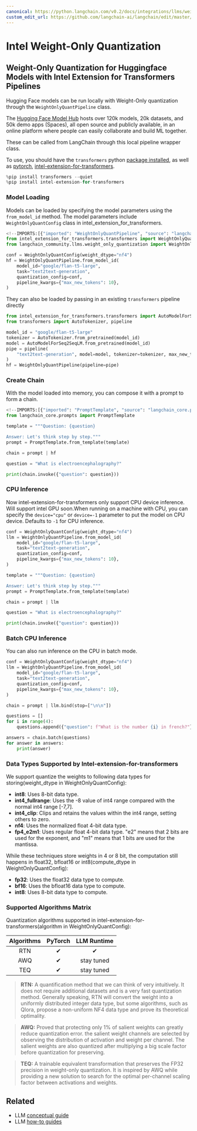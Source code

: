 ```yaml
---
canonical: https://python.langchain.com/v0.2/docs/integrations/llms/weight_only_quantization/
custom_edit_url: https://github.com/langchain-ai/langchain/edit/master/docs/docs/integrations/llms/weight_only_quantization.ipynb
---
```


# Intel Weight-Only Quantization
## Weight-Only Quantization for Huggingface Models with Intel Extension for Transformers Pipelines

Hugging Face models can be run locally with Weight-Only quantization through the `WeightOnlyQuantPipeline` class.

The [Hugging Face Model Hub](https://huggingface.co/models) hosts over 120k models, 20k datasets, and 50k demo apps (Spaces), all open source and publicly available, in an online platform where people can easily collaborate and build ML together.

These can be called from LangChain through this local pipeline wrapper class.

To use, you should have the `transformers` python [package installed](https://pypi.org/project/transformers/), as well as [pytorch](https://pytorch.org/get-started/locally/), [intel-extension-for-transformers](https://github.com/intel/intel-extension-for-transformers).

```python
%pip install transformers --quiet
%pip install intel-extension-for-transformers
```

### Model Loading

Models can be loaded by specifying the model parameters using the `from_model_id` method. The model parameters include `WeightOnlyQuantConfig` class in intel_extension_for_transformers.

```python
<!--IMPORTS:[{"imported": "WeightOnlyQuantPipeline", "source": "langchain_community.llms.weight_only_quantization", "docs": "https://api.python.langchain.com/en/latest/llms/langchain_community.llms.weight_only_quantization.WeightOnlyQuantPipeline.html", "title": "Intel Weight-Only Quantization"}]-->
from intel_extension_for_transformers.transformers import WeightOnlyQuantConfig
from langchain_community.llms.weight_only_quantization import WeightOnlyQuantPipeline

conf = WeightOnlyQuantConfig(weight_dtype="nf4")
hf = WeightOnlyQuantPipeline.from_model_id(
    model_id="google/flan-t5-large",
    task="text2text-generation",
    quantization_config=conf,
    pipeline_kwargs={"max_new_tokens": 10},
)
```

They can also be loaded by passing in an existing `transformers` pipeline directly

```python
from intel_extension_for_transformers.transformers import AutoModelForSeq2SeqLM
from transformers import AutoTokenizer, pipeline

model_id = "google/flan-t5-large"
tokenizer = AutoTokenizer.from_pretrained(model_id)
model = AutoModelForSeq2SeqLM.from_pretrained(model_id)
pipe = pipeline(
    "text2text-generation", model=model, tokenizer=tokenizer, max_new_tokens=10
)
hf = WeightOnlyQuantPipeline(pipeline=pipe)
```

### Create Chain

With the model loaded into memory, you can compose it with a prompt to
form a chain.

```python
<!--IMPORTS:[{"imported": "PromptTemplate", "source": "langchain_core.prompts", "docs": "https://api.python.langchain.com/en/latest/prompts/langchain_core.prompts.prompt.PromptTemplate.html", "title": "Intel Weight-Only Quantization"}]-->
from langchain_core.prompts import PromptTemplate

template = """Question: {question}

Answer: Let's think step by step."""
prompt = PromptTemplate.from_template(template)

chain = prompt | hf

question = "What is electroencephalography?"

print(chain.invoke({"question": question}))
```

### CPU Inference

Now intel-extension-for-transformers only support CPU device inference. Will support intel GPU soon.When running on a machine with CPU, you can specify the `device="cpu"` or `device=-1` parameter to put the model on CPU device.
Defaults to `-1` for CPU inference.

```python
conf = WeightOnlyQuantConfig(weight_dtype="nf4")
llm = WeightOnlyQuantPipeline.from_model_id(
    model_id="google/flan-t5-large",
    task="text2text-generation",
    quantization_config=conf,
    pipeline_kwargs={"max_new_tokens": 10},
)

template = """Question: {question}

Answer: Let's think step by step."""
prompt = PromptTemplate.from_template(template)

chain = prompt | llm

question = "What is electroencephalography?"

print(chain.invoke({"question": question}))
```

### Batch CPU Inference

You can also run inference on the CPU in batch mode.

```python
conf = WeightOnlyQuantConfig(weight_dtype="nf4")
llm = WeightOnlyQuantPipeline.from_model_id(
    model_id="google/flan-t5-large",
    task="text2text-generation",
    quantization_config=conf,
    pipeline_kwargs={"max_new_tokens": 10},
)

chain = prompt | llm.bind(stop=["\n\n"])

questions = []
for i in range(4):
    questions.append({"question": f"What is the number {i} in french?"})

answers = chain.batch(questions)
for answer in answers:
    print(answer)
```

### Data Types Supported by Intel-extension-for-transformers

We support quantize the weights to following data types for storing(weight_dtype in WeightOnlyQuantConfig):

* **int8**: Uses 8-bit data type.
* **int4_fullrange**: Uses the -8 value of int4 range compared with the normal int4 range [-7,7].
* **int4_clip**: Clips and retains the values within the int4 range, setting others to zero.
* **nf4**: Uses the normalized float 4-bit data type.
* **fp4_e2m1**: Uses regular float 4-bit data type. "e2" means that 2 bits are used for the exponent, and "m1" means that 1 bits are used for the mantissa.

While these techniques store weights in 4 or 8 bit, the computation still happens in float32, bfloat16 or int8(compute_dtype in WeightOnlyQuantConfig):
* **fp32**: Uses the float32 data type to compute.
* **bf16**: Uses the bfloat16 data type to compute.
* **int8**: Uses 8-bit data type to compute.

### Supported Algorithms Matrix

Quantization algorithms supported in intel-extension-for-transformers(algorithm in WeightOnlyQuantConfig):

| Algorithms |   PyTorch  |    LLM Runtime    |
|:--------------:|:----------:|:----------:|
|       RTN      |  &#10004;  |  &#10004;  |
|       AWQ      |  &#10004;  | stay tuned |
|      TEQ      | &#10004; | stay tuned |
> **RTN:** A quantification method that we can think of very intuitively. It does not require additional datasets and is a very fast quantization method. Generally speaking, RTN will convert the weight into a uniformly distributed integer data type, but some algorithms, such as Qlora, propose a non-uniform NF4 data type and prove its theoretical optimality.

> **AWQ:** Proved that protecting only 1% of salient weights can greatly reduce quantization error. the salient weight channels are selected by observing the distribution of activation and weight per channel. The salient weights are also quantized after multiplying a big scale factor before quantization for preserving.

> **TEQ:** A trainable equivalent transformation that preserves the FP32 precision in weight-only quantization. It is inspired by AWQ while providing a new solution to search for the optimal per-channel scaling factor between activations and weights.

## Related

- LLM [conceptual guide](/docs/concepts/#llms)
- LLM [how-to guides](/docs/how_to/#llms)